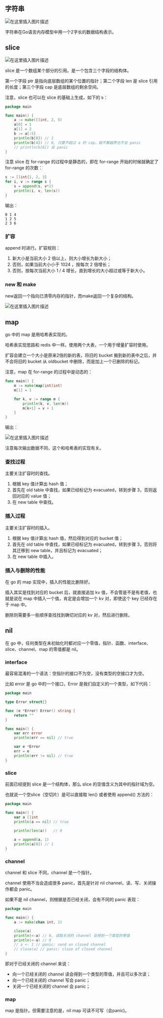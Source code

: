 ## 字符串

![在这里插入图片描述](https://img-blog.csdnimg.cn/20201127153449984.png)

字符串在Go语言内存模型中用一个2字长的数据结构表示。

## slice

![在这里插入图片描述](https://img-blog.csdnimg.cn/2020113011045824.png)

slice 是一个数组某个部分的引用。是一个包含三个字段的结构体。

第一个字段 ptr 是指向底层数组的某个位置的指针；第二个字段 len 是 slice 引用的长度；第三个字段 cap 是底层数组的剩余空间。

注意，slice 也可以在 slice 的基础上生成，如下的 `b`：

```go
package main

func main() {
	a := make([]int, 2, 5)
	a[0] = 1
	a[1] = 2
	b := a[:5]
	println(b[0]) // 1
	println(b[4]) // 0, 只要不超过 a 的 cap，就不算越界也不会 panic
	// println(b[6]) 会 panic
}
```

注意 slice 在 for-range 的过程中是静态的，即在 for-range 开始的时候就确定了 for-range 的次数：

```go
s := []int{1, 2, 3}
for i, v := range s {
	s = append(s, v*2)
	println(i, v, len(s))
}
```

输出：

```
0 1 4
1 2 5
2 3 6
```

### 扩容

append 时进行。扩容规则：

1. 新大小是当前大小 2 倍以上，则大小增长为新大小；
2. 否则，如果当前大小小于 1024 ，按每次 2 倍增长；
3. 否则，按每次当前大小 1 / 4 增长，直到增长的大小超过或等于新大小。


### new 和 make

new返回一个指向已清零内存的指针，而make返回一个复杂的结构。

![在这里插入图片描述](https://img-blog.csdnimg.cn/20201130152607797.png?x-oss-process=image/watermark,type_ZmFuZ3poZW5naGVpdGk,shadow_10,text_aHR0cHM6Ly9ibG9nLmNzZG4ubmV0L2ppa3Vuazg=,size_16,color_FFFFFF,t_70)

## map

go 中的 map 是用哈希表实现的。

哈希表实现思路和 redis 中一样。使用两个大表，一个用于增量扩容时使用。

扩容会建立一个大小是原来2倍的新的表，将旧的 bucket 搬到新的表中之后，并不会将旧的 bucket 从 oldbucket 中删除，而是加上一个已删除的标记。

注意，map 在 for-range 的过程中是动态的：

```go
func main() {
	m := make(map[int]int)
	m[1] = 1

	for k, v := range m {
		println(k, v, len(m))
		m[k+1] = v + 1
	}
}
```

输出：

![在这里插入图片描述](https://img-blog.csdnimg.cn/20201130195551600.png)

注意每次输出数据不同，这个和哈希表的实现有关。

### 查找过程

主要关注扩容时的查找。


1. 根据 key 值计算出 hash 值；
2. 首先在 old table 中查找，如果已经标记为 evacuated，转到步骤 3，否则返回对应的 value 值；
3. 在 new table 中查找。


### 插入过程

主要关注扩容时的插入。

1. 根据 key 值计算出 hash 值，然后得到对应的 bucket 值；
2. 首先在  old table 中查找，如果已经标记为 evacuated，转到步骤 3，否则将其迁移到 new table，并且标记为 evacuated；
3. 在 new table 中插入。

### 插入与删除的性能

在 go 的 map 实现中，插入的性能比删除好。

插入其实是找到对应的 bucket 后，就直接追加 kv 值，不会管是不是有老值，也就是说在 map 中插入一个值，肯定是会增加一个 kv 对，即使这个 key 已经存在于 map 中。

删除则需要多一些顺序查找找到确切对应的 kv 对，然后进行删除。


## nil

在 go 中，任何类型在未初始化时都对应一个零值，指针、函数、interface、slice、channel、map 的零值都是 nil。

### interface

最容易混淆的一个语法：空指针的接口不为空，没有类型的空接口才为空。

比如 error 是 go 中的一个接口，Error 是我们自定义的一个类型，如下代码：

```go
package main

type Error struct{}

func (e *Error) Error() string {
	return ""
}

func main() {
	var err error
	println(err == nil) // true

	var e *Error
	err = e
	println(err != nil) // true
}
```

### slice

前面已经提到 slice 是一个结构体，那么 slice 的空值含义为其中的指针域为空。

也就说一个空slice（空切片）是可以直接取 len() 或者使用 append() 方法的：

```go
package main

func main() {
	var a []int
	println(a == nil) // true
	
	println(len(a))   // 0

	a = append(a, 1)
	println(a[0]) // 1
}
```

### channel

channel 和 slice 不同，channel 是一个指针。

channel 使用不当会造成很多 panic，首先是针对 nil channel，读、写、关闭操作都会 panic。

如果不是 nil channel，则根据是否已经关闭，会有不同的 panic 表现：

```go
package main

func main() {
	a := make(chan int, 1)

	close(a)
	println(<-a) // 0, 读取关闭的 channel 会得到一个类型的零值
	println(<-a) // 0
	// a <- 1 // panic: send on closed channel
	// close(a) // panic: close of closed channel
}
```

即对于已经关闭的 channel 来说：

- 向一个已经关闭的 channel 读会得到一个类型的零值，并且可以多次读；
- 向一个已经关闭的 channel 写会 panic；
- 关闭一个已经关闭的 channel 会 panic；

### map

map 是指针。但需要注意的是，nil map 可读不可写（会panic)。
